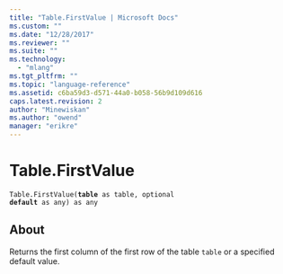 ```yaml
---
title: "Table.FirstValue | Microsoft Docs"
ms.custom: ""
ms.date: "12/28/2017"
ms.reviewer: ""
ms.suite: ""
ms.technology: 
  - "mlang"
ms.tgt_pltfrm: ""
ms.topic: "language-reference"
ms.assetid: c6ba59d3-d571-44a0-b058-56b9d109d616
caps.latest.revision: 2
author: "Minewiskan"
ms.author: "owend"
manager: "erikre"
---
```

# Table.FirstValue
<code>Table.FirstValue(**table** as table, optional **default** as any) as any</code>
## About
Returns the first column of the first row of the table <code>table</code> or a specified default value.

